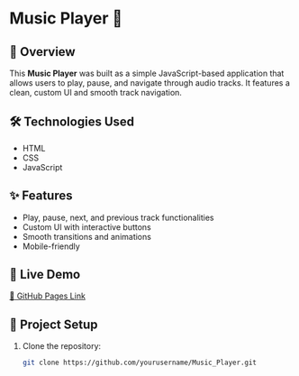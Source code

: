 # Music Player 🎵

## 📌 Overview
This **Music Player** was built as a simple JavaScript-based application that allows users to play, pause, and navigate through audio tracks. It features a clean, custom UI and smooth track navigation.

## 🛠 Technologies Used
- HTML  
- CSS  
- JavaScript  

## ✨ Features
- Play, pause, next, and previous track functionalities  
- Custom UI with interactive buttons  
- Smooth transitions and animations  
- Mobile-friendly  

## 🚀 Live Demo  
[🔗 GitHub Pages Link](https://wwwashishtech.github.io/Music_Player/)

## 📂 Project Setup  
1. Clone the repository:  
   ```bash
   git clone https://github.com/yourusername/Music_Player.git

